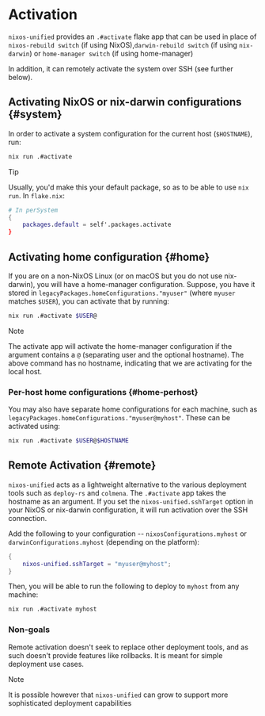 # Activation

`nixos-unified` provides an `.#activate` flake app that can be used in place of `nixos-rebuild switch` (if using NixOS),`darwin-rebuild switch` (if using `nix-darwin`) or `home-manager switch` (if using home-manager)

In addition, it can remotely activate the system over SSH (see further below).

## Activating NixOS or nix-darwin configurations {#system}


In order to activate a system configuration for the current host (`$HOSTNAME`), run:

```sh
nix run .#activate
```

> [!TIP]
> Usually, you'd make this your default package, so as to be able to use `nix run`. In `flake.nix`:
>
> ```nix
> # In perSystem
> {
>     packages.default = self'.packages.activate
> }
> ```

## Activating home configuration {#home}

If you are on a non-NixOS Linux (or on macOS but you do not use nix-darwin), you will have a home-manager configuration. Suppose, you have it stored in `legacyPackages.homeConfigurations."myuser"` (where `myuser` matches `$USER`), you can activate that by running:

```sh
nix run .#activate $USER@
```

> [!NOTE]
> The activate app will activate the home-manager configuration if the argument contains a `@` (separating user and the optional hostname). The above command has no hostname, indicating that we are activating for the local host.

### Per-host home configurations {#home-perhost}

You may also have separate home configurations for each machine, such as `legacyPackages.homeConfigurations."myuser@myhost"`. These can be activated using:

```sh
nix run .#activate $USER@$HOSTNAME
```

## Remote Activation {#remote}

`nixos-unified` acts as a lightweight alternative to the various deployment tools such as `deploy-rs` and `colmena`. The `.#activate` app takes the hostname as an argument. If you set the `nixos-unified.sshTarget` option in your NixOS or nix-darwin configuration, it will run activation over the SSH connection.

Add the following to your configuration -- `nixosConfigurations.myhost` or `darwinConfigurations.myhost` (depending on the platform):

```nix
{
    nixos-unified.sshTarget = "myuser@myhost";
}
```

Then, you will be able to run the following to deploy to `myhost` from any machine:

```sh
nix run .#activate myhost
```

### Non-goals

Remote activation doesn't seek to replace other deployment tools, and as such doesn't provide features like rollbacks. It is meant for simple deployment use cases.

> [!NOTE]
> It is possible however that `nixos-unified` can grow to support more sophisticated deployment capabilities
